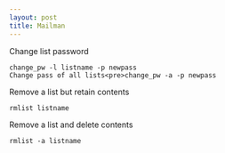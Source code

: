 ```yaml
---
layout: post 
title: Mailman
---
```


Change list password

    change_pw -l listname -p newpass
    Change pass of all lists<pre>change_pw -a -p newpass

Remove a list but retain contents

    rmlist listname

Remove a list and delete contents

    rmlist -a listname
